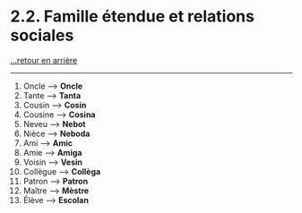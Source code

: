# 2.2. Famille étendue et relations sociales

[...retour en arrière](../../menu_fiches.md)

---

1.  Oncle  --> **Oncle**
2.  Tante  --> **Tanta**
3.  Cousin  --> **Cosin**
15. Cousine  --> **Cosina**
16. Neveu  --> **Nebot**
17. Nièce  --> **Neboda**
18. Ami  --> **Amic**
19. Amie  --> **Amiga**
20. Voisin  --> **Vesin**
21. Collègue  --> **Collèga**
22. Patron  --> **Patron**
23. Maître  --> **Mèstre**
24. Élève  --> **Escolan**
